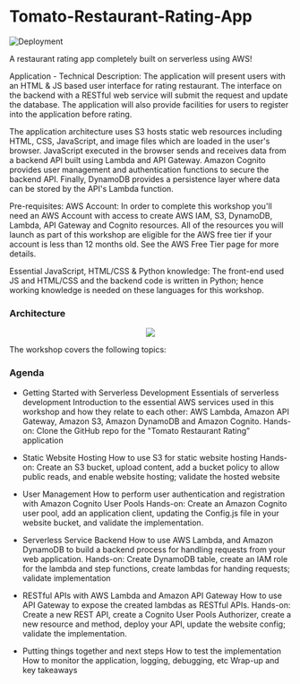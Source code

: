 # Tomato-Restaurant-Rating-App

![Deployment](https://github.com/SrushithR/Tomato-Restaurant-Rating-App/workflows/Deploy%20master%20branch/badge.svg)

A restaurant rating app completely built on serverless using AWS!

Application - Technical Description:
The application will present users with an HTML & JS based user interface for rating restaurant. The interface on the backend with a RESTful web service will submit the request and update the database. The application will also provide facilities for users to register into the application before rating.

The application architecture uses S3 hosts static web resources including HTML, CSS, JavaScript, and image files which are loaded in the user's browser. JavaScript executed in the browser sends and receives data from a backend API built using Lambda and API Gateway. Amazon Cognito provides user management and authentication functions to secure the backend API. Finally, DynamoDB provides a persistence layer where data can be stored by the API's Lambda function.

Pre-requisites:
AWS Account: In order to complete this workshop you'll need an AWS Account with access to create AWS IAM, S3, DynamoDB, Lambda, API Gateway and Cognito resources. All of the resources you will launch as part of this workshop are eligible for the AWS free tier if your account is less than 12 months old. See the AWS Free Tier page for more details.

Essential JavaScript, HTML/CSS & Python knowledge: The front-end used JS and HTML/CSS and the backend code is written in Python; hence working knowledge is needed on these languages for this workshop.

### Architecture
<p align = "center"> <img src = "https://user-images.githubusercontent.com/23396903/73653526-56573b80-46af-11ea-93ed-5ff07526649e.png"> </img> </p>

The workshop covers the following topics:

### Agenda
* Getting Started with Serverless Development
    Essentials of serverless development
    Introduction to the essential AWS services used in this workshop and how they relate to each other: AWS Lambda, Amazon API Gateway, Amazon S3, Amazon DynamoDB and Amazon Cognito.
    Hands-on: Clone the GitHub repo for the "Tomato Restaurant Rating” application

* Static Website Hosting
How to use S3 for static website hosting
Hands-on: Create an S3 bucket, upload content, add a bucket policy to allow public reads, and enable website hosting; validate the hosted website

* User Management
How to perform user authentication and registration with Amazon Cognito User Pools
Hands-on: Create an Amazon Cognito user pool, add an application client, updating the Config.js file in your website bucket, and validate the implementation.

* Serverless Service Backend
How to use AWS Lambda, and Amazon DynamoDB to build a backend process for handling requests from your web application.
Hands-on: Create DynamoDB table, create an IAM role for the lambda and step functions, create lambdas for handing requests; validate implementation

* RESTful APIs with AWS Lambda and Amazon API Gateway
How to use API Gateway to expose the created lambdas as RESTful APIs.
Hands-on: Create a new REST API, create a Cognito User Pools Authorizer, create a new resource and method, deploy your API, update the website config; validate the implementation.

* Putting things together and next steps
How to test the implementation
How to monitor the application, logging, debugging, etc
Wrap-up and key takeaways

